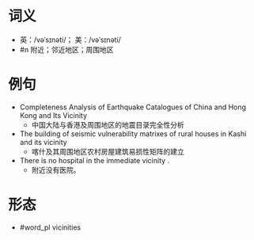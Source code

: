 # 词义
- 英：/vəˈsɪnəti/； 美：/vəˈsɪnəti/
- #n 附近；邻近地区；周围地区
# 例句
- Completeness Analysis of Earthquake Catalogues of China and Hong Kong and Its Vicinity
	- 中国大陆与香港及周围地区的地震目录完全性分析
- The building of seismic vulnerability matrixes of rural houses in Kashi and its vicinity
	- 喀什及其周围地区农村房屋建筑易损性矩阵的建立
- There is no hospital in the immediate vicinity .
	- 附近没有医院。
# 形态
- #word_pl vicinities
